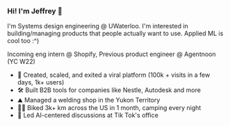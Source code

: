 ### Hi! I'm Jeffrey 👋
I'm Systems design engineering @ UWaterloo. I'm interested in building/managing products that people actually want to use. Applied ML is cool too :^)

Incoming eng intern @ Shopify, Previous product engineer @ Agentnoon (YC W22)

- 🚀 Created, scaled, and exited a viral platform (100k + visits in a few days, 1k+ users) 
- 🛠️ Built B2B tools for companies like Nestle, Autodesk and more
- ⛰️ Managed a welding shop in the Yukon Territory
- 🚵‍♂️ Biked 3k+ km across the US in 1 month, camping every night
- 🤖 Led AI-centered discussions at Tik Tok's office 


